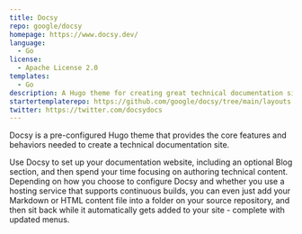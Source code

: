 ```yaml
---
title: Docsy
repo: google/docsy
homepage: https://www.docsy.dev/
language:
  - Go
license:
  - Apache License 2.0
templates:
  - Go
description: A Hugo theme for creating great technical documentation sites
startertemplaterepo: https://github.com/google/docsy/tree/main/layouts
twitter: https://twitter.com/docsydocs
---
```


Docsy is a pre-configured Hugo theme that provides the core features and behaviors needed to create a technical documentation site.

Use Docsy to set up your documentation website, including an optional Blog section, and then spend your time focusing on authoring technical content. Depending on how you choose to configure Docsy and whether you use a hosting service that supports continuous builds, you can even just add your Markdown or HTML content file into a folder on your source repository, and then sit back while it automatically gets added to your site - complete with updated menus.
